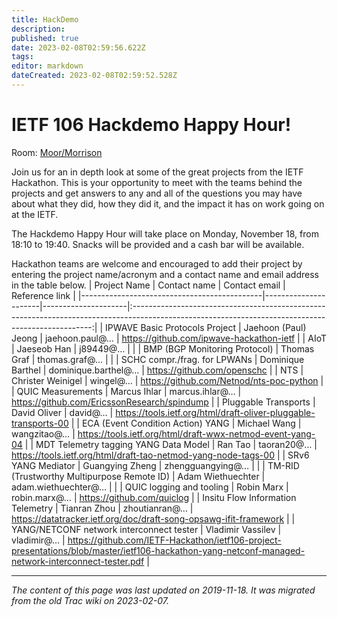 ```yaml
---
title: HackDemo
description: 
published: true
date: 2023-02-08T02:59:56.622Z
tags: 
editor: markdown
dateCreated: 2023-02-08T02:59:52.528Z
---
```


# IETF 106 Hackdemo Happy Hour!
Room: [Moor/Morrison](https://datatracker.ietf.org/meeting/106/floor-plan?room=moor-morrison)

Join us for an in depth look at some of the great projects from the IETF Hackathon. This is your opportunity to meet with the teams behind the projects and get answers to any and all of the questions you may have about what they did, how they did it, and the impact it has on work going on at the IETF.

The Hackdemo Happy Hour will take place on Monday, November 18, from 18:10 to 19:40. Snacks will be provided and a cash bar will be available.

Hackathon teams are welcome and encouraged to add their project by entering the project name/acronym and a contact name and email address in the table below.
| Project Name                                | Contact name         | Contact email       |                                                                   Reference link                                                                   |
|---------------------------------------------|----------------------|---------------------|:--------------------------------------------------------------------------------------------------------------------------------------------------:|
| IPWAVE Basic Protocols Project              | Jaehoon (Paul) Jeong | jaehoon.paul@…      | https://github.com/ipwave-hackathon-ietf                                                                                                           |
| AIoT                                        | Jaeseob Han          | j89449@…            |                                                                                                                                                    |
| BMP (BGP Monitoring Protocol)               | Thomas Graf          | thomas.graf@…       |                                                                                                                                                    |
| SCHC compr./frag. for LPWANs                | Dominique Barthel    | dominique.barthel@… | https://github.com/openschc                                                                                                                        |
| NTS                                         | Christer Weinigel    | wingel@…            | https://github.com/Netnod/nts-poc-python                                                                                                           |
| QUIC Measurements                           | Marcus Ihlar         | marcus.ihlar@…      | https://github.com/EricssonResearch/spindump                                                                                                       |
| Pluggable Transports                        | David Oliver         | david@…             | https://tools.ietf.org/html/draft-oliver-pluggable-transports-00                                                                                   |
| ECA (Event Condition Action) YANG           | Michael Wang         | wangzitao@…         | https://tools.ietf.org/html/draft-wwx-netmod-event-yang-04                                                                                         |
| MDT Telemetry tagging YANG Data Model       | Ran Tao              | taoran20@…          | https://tools.ietf.org/html/draft-tao-netmod-yang-node-tags-00                                                                                     |
| SRv6 YANG Mediator                          | Guangying Zheng      | zhengguangying@…    |                                                                                                                                                    |
| TM-RID (Trustworthy Multipurpose Remote ID) | Adam Wiethuechter    | adam.wiethuechter@… |                                                                                                                                                    |
| QUIC logging and tooling                    | Robin Marx           | robin.marx@…        | https://github.com/quiclog                                                                                                                         |
| Insitu Flow Information Telemetry           | Tianran Zhou         | zhoutianran@…       | https://datatracker.ietf.org/doc/draft-song-opsawg-ifit-framework                                                                                  |
| YANG/NETCONF network interconnect tester    | Vladimir Vassilev    | vladimir@…          | https://github.com/IETF-Hackathon/ietf106-project-presentations/blob/master/ietf106-hackathon-yang-netconf-managed-network-interconnect-tester.pdf |
&nbsp;
&nbsp;
&nbsp;

---

*The content of this page was last updated on 2019-11-18. It was migrated from the old Trac wiki on 2023-02-07.*